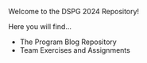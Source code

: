 Welcome to the DSPG 2024 Repository!

Here you will find...
  - The Program Blog Repository
  - Team Exercises and Assignments

